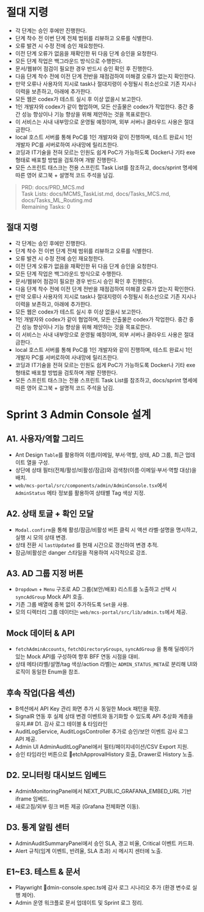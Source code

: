 # 절대 지령
- 각 단계는 승인 후에만 진행한다.
- 단계 착수 전 이번 단계 전체 범위를 리뷰하고 오류를 식별한다.
- 오류 발견 시 수정 전에 승인 재요청한다.
- 이전 단계 오류가 없음을 재확인한 뒤 다음 단계 승인을 요청한다.
- 모든 단계 작업은 백그라운드 방식으로 수행한다.
- 문서/웹뷰어 점검이 필요한 경우 반드시 승인 확인 후 진행한다.
- 다음 단계 착수 전에 이전 단계 전반을 재점검하여 미해결 오류가 없는지 확인한다.
- 만약 오류나 사용자의 지시로 task나 절대지령이 수정될시 취소선으로 기존 지시나 이력을 보존하고, 아래에 추가한다.
- 모든 웹은 codex가 테스트 실시 후 이상 없을시 보고한다.
- 1인 개발자와 codex가 같이 협업하며, 모든 산출물은 codex가 작업한다. 중간 중간 성능 향상이나 기능 향상을 위해 제안하는 것을 목표로한다.
- 이 서비스는 사내 내부망으로 운영될 예정이며, 외부 서버나 클라우드 사용은 절대 금한다.
- local 호스트 서버를 통해 PoC를 1인 개발자와 같이 진행하며, 테스트 완료시 1인 개발자 PC를 서버로하여 사내망에 릴리즈한다.
- 코딩과 IT기술을 전혀 모르는 인원도 쉽게 PoC가 가능하도록 Docker나 기타 exe 형태로 배포할 방법을 검토하며 개발 진행한다.
- 모든 스프린트 태스크는 전용 스프린트 Task List를 참조하고, docs/sprint 명세에 따른 영어 로그북 + 설명적 코드 주석을 남김.

> PRD: docs/PRD_MCS.md  
> Task Lists: docs/MCMS_TaskList.md, docs/Tasks_MCS.md, docs/Tasks_ML_Routing.md  
> Remaining Tasks: 0

## 절대 지령
- 각 단계는 승인 후에만 진행한다.
- 단계 착수 전 이번 단계 전체 범위를 리뷰하고 오류를 식별한다.
- 오류 발견 시 수정 전에 승인 재요청한다.
- 이전 단계 오류가 없음을 재확인한 뒤 다음 단계 승인을 요청한다.
- 모든 단계 작업은 백그라운드 방식으로 수행한다.
- 문서/웹뷰어 점검이 필요한 경우 반드시 승인 확인 후 진행한다.
- 다음 단계 착수 전에 이전 단계 전반을 재점검하여 미해결 오류가 없는지 확인한다.
- 만약 오류나 사용자의 지시로 task나 절대지령이 수정될시 취소선으로 기존 지시나 이력을 보존하고, 아래에 추가한다.
- 모든 웹은 codex가 테스트 실시 후 이상 없을시 보고한다.
- 1인 개발자와 codex가 같이 협업하며, 모든 산출물은 codex가 작업한다. 중간 중간 성능 향상이나 기능 향상을 위해 제안하는 것을 목표로한다.
- 이 서비스는 사내 내부망으로 운영될 예정이며, 외부 서버나 클라우드 사용은 절대 금한다.
- local 호스트 서버를 통해 PoC를 1인 개발자와 같이 진행하며, 테스트 완료시 1인 개발자 PC를 서버로하여 사내망에 릴리즈한다.
- 코딩과 IT기술을 전혀 모르는 인원도 쉽게 PoC가 가능하도록 Docker나 기타 exe 형태로 배포할 방법을 검토하며 개발 진행한다.
- 모든 스프린트 태스크는 전용 스프린트 Task List를 참조하고, docs/sprint 명세에 따른 영어 로그북 + 설명적 코드 주석을 남김.
# Sprint 3 Admin Console 설계

## A1. 사용자/역할 그리드
- Ant Design `Table`를 활용하여 이름/이메일, 부서·역할, 상태, AD 그룹, 최근 업데이트 열을 구성.
- 상단에 상태 필터(전체/활성/비활성/잠금)와 검색창(이름·이메일·부서·역할 대상)을 배치.
- `web/mcs-portal/src/components/admin/AdminConsole.tsx`에서 `AdminStatus` 메타 정보를 활용하여 상태별 Tag 색상 지정.

## A2. 상태 토글 + 확인 모달
- `Modal.confirm`을 통해 활성/잠금/비활성 버튼 클릭 시 액션 라벨·설명을 명시하고, 실행 시 모의 상태 변경.
- 상태 전환 시 `lastUpdated` 를 현재 시간으로 갱신하여 변경 추적.
- 잠금/비활성은 danger 스타일을 적용하여 시각적으로 강조.

## A3. AD 그룹 지정 버튼
- `Dropdown` + `Menu` 구조로 AD 그룹(보안/배포) 리스트를 노출하고 선택 시 `syncAdGroup` Mock API 호출.
- 기존 그룹 배열에 중복 없이 추가하도록 `Set`을 사용.
- 모의 디렉터리 그룹 데이터는 `web/mcs-portal/src/lib/admin.ts`에서 제공.

## Mock 데이터 & API
- `fetchAdminAccounts`, `fetchDirectoryGroups`, `syncAdGroup` 을 통해 딜레이가 있는 Mock API를 구성하여 향후 BFF 연동 시점을 대비.
- 상태 메타(라벨/설명/tag 색상/action 라벨)는 `ADMIN_STATUS_META`로 분리해 UI와 로직이 동일한 Enum을 참조.

## 후속 작업(다음 섹션)
- B섹션에서 API Key 관리 화면 추가 시 동일한 Mock 패턴을 확장.
- SignalR 연동 후 실제 상태 변경 이벤트와 동기화할 수 있도록 API 추상화 계층을 유지.## D1. 감사 로그 테이블 & 타임라인
- AuditLogService, AuditLogsController 추가로 승인/보안 이벤트 감사 로그 API 제공.
- Admin UI AdminAuditLogPanel에서 필터/페이지네이션/CSV Export 지원.
- 승인 타임라인 버튼으로 etchApprovalHistory 호출, Drawer로 History 노출.

## D2. 모니터링 대시보드 임베드
- AdminMonitoringPanel에서 NEXT_PUBLIC_GRAFANA_EMBED_URL 기반 iframe 임베드.
- 새로고침/외부 링크 버튼 제공 (Grafana 전체화면 이동).

## D3. 통계 알림 센터
- AdminAuditSummaryPanel에서 승인 SLA, 경고 비율, Critical 이벤트 카드화.
- Alert 규칙(임계 이벤트, 반려율, SLA 초과) 시 메시지 센터에 노출.

## E1~E3. 테스트 & 문서
- Playwright dmin-console.spec.ts에 감사 로그 시나리오 추가 (환경 변수로 실행 제어).
- Admin 운영 워크플로 문서 업데이트 및 Sprint 로그 정리.

